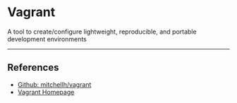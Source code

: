 # Vagrant

A tool to create/configure lightweight, reproducible, and portable development environments

---

## References

-   [Github: mitchellh/vagrant](https://github.com/mitchellh/vagrant)
-   [Vagrant Homepage](https://www.vagrantup.com)
